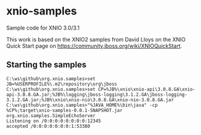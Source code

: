 xnio-samples
============

Sample code for XNIO 3.0/3.1

This work is based on the XNIO2 samples from David Lloys on the XNIO Quick Start page on https://community.jboss.org/wiki/XNIOQuickStart.


Starting the samples
--------------------
    C:\ws\github\org.xnio.samples>set JB=%USERPROFILE%\.m2\repository\org\jboss
    C:\ws\github\org.xnio.samples>set CP=%JB%\xnio\xnio-api\3.0.8.GA\xnio-api-3.0.8.GA.jar;%JB%\logging\jboss-logging\3.1.2.GA\jboss-logging-3.1.2.GA.jar;%JB%\xnio\xnio-nio\3.0.8.GA\xnio-nio-3.0.8.GA.jar
    C:\ws\github\org.xnio.samples>"%JAVA_HOME%\bin\java" -cp %CP%;target\xnio-samples-0.0.1-SNAPSHOT.jar org.xnio.samples.SimpleEchoServer
    Listening on /0:0:0:0:0:0:0:0:12345
    accepted /0:0:0:0:0:0:0:1:53380

